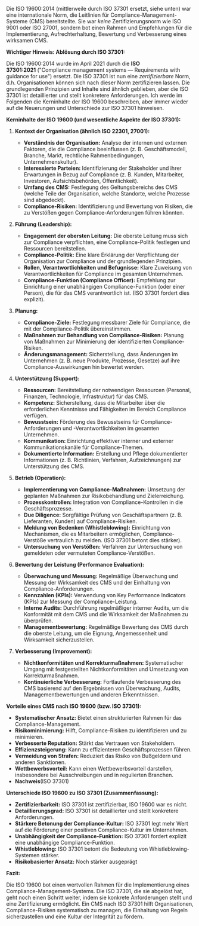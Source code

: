 Die ISO 19600:2014 (mittlerweile durch ISO 37301 ersetzt, siehe unten) war eine internationale Norm, die Leitlinien für Compliance-Management-Systeme (CMS) bereitstellte. Sie war _keine_ Zertifizierungsnorm wie ISO 9001 oder ISO 27001, sondern bot einen Rahmen und Empfehlungen für die Implementierung, Aufrechterhaltung, Bewertung und Verbesserung eines wirksamen CMS.

**Wichtiger Hinweis: Ablösung durch ISO 37301:**

Die ISO 19600:2014 wurde im April 2021 durch die **ISO 37301:2021** ("Compliance management systems — Requirements with guidance for use") ersetzt. Die ISO 37301 ist nun eine _zertifizierbare_ Norm, d.h. Organisationen können sich nach dieser Norm zertifizieren lassen. Die grundlegenden Prinzipien und Inhalte sind ähnlich geblieben, aber die ISO 37301 ist detaillierter und stellt konkretere Anforderungen. Ich werde im Folgenden die Kerninhalte der ISO 19600 beschreiben, aber immer wieder auf die Neuerungen und Unterschiede zur ISO 37301 hinweisen.

**Kerninhalte der ISO 19600 (und wesentliche Aspekte der ISO 37301):**

1. **Kontext der Organisation (ähnlich ISO 22301, 27001):**
    
    - **Verständnis der Organisation:** Analyse der internen und externen Faktoren, die die Compliance beeinflussen (z. B. Geschäftsmodell, Branche, Markt, rechtliche Rahmenbedingungen, Unternehmenskultur).
    - **Interessierte Parteien:** Identifizierung der Stakeholder und ihrer Erwartungen in Bezug auf Compliance (z. B. Kunden, Mitarbeiter, Investoren, Aufsichtsbehörden, Öffentlichkeit).
    - **Umfang des CMS:** Festlegung des Geltungsbereichs des CMS (welche Teile der Organisation, welche Standorte, welche Prozesse sind abgedeckt).
    - **Compliance-Risiken:** Identifizierung und Bewertung von Risiken, die zu Verstößen gegen Compliance-Anforderungen führen könnten.
2. **Führung (Leadership):**
    
    - **Engagement der obersten Leitung:** Die oberste Leitung muss sich zur Compliance verpflichten, eine Compliance-Politik festlegen und Ressourcen bereitstellen.
    - **Compliance-Politik:** Eine klare Erklärung der Verpflichtung der Organisation zur Compliance und der grundlegenden Prinzipien.
    - **Rollen, Verantwortlichkeiten und Befugnisse:** Klare Zuweisung von Verantwortlichkeiten für Compliance im gesamten Unternehmen.
    - **Compliance-Funktion (Compliance Officer):** Empfehlung zur Einrichtung einer unabhängigen Compliance-Funktion (oder einer Person), die für das CMS verantwortlich ist. (ISO 37301 fordert dies explizit).
3. **Planung:**
    
    - **Compliance-Ziele:** Festlegung messbarer Ziele für Compliance, die mit der Compliance-Politik übereinstimmen.
    - **Maßnahmen zur Behandlung von Compliance-Risiken:** Planung von Maßnahmen zur Minimierung der identifizierten Compliance-Risiken.
    - **Änderungsmanagement:** Sicherstellung, dass Änderungen im Unternehmen (z. B. neue Produkte, Prozesse, Gesetze) auf ihre Compliance-Auswirkungen hin bewertet werden.
4. **Unterstützung (Support):**
    
    - **Ressourcen:** Bereitstellung der notwendigen Ressourcen (Personal, Finanzen, Technologie, Infrastruktur) für das CMS.
    - **Kompetenz:** Sicherstellung, dass die Mitarbeiter über die erforderlichen Kenntnisse und Fähigkeiten im Bereich Compliance verfügen.
    - **Bewusstsein:** Förderung des Bewusstseins für Compliance-Anforderungen und -Verantwortlichkeiten im gesamten Unternehmen.
    - **Kommunikation:** Einrichtung effektiver interner und externer Kommunikationskanäle für Compliance-Themen.
    - **Dokumentierte Information:** Erstellung und Pflege dokumentierter Informationen (z. B. Richtlinien, Verfahren, Aufzeichnungen) zur Unterstützung des CMS.
5. **Betrieb (Operation):**
    
    - **Implementierung von Compliance-Maßnahmen:** Umsetzung der geplanten Maßnahmen zur Risikobehandlung und Zielerreichung.
    - **Prozesskontrollen:** Integration von Compliance-Kontrollen in die Geschäftsprozesse.
    - **Due Diligence:** Sorgfältige Prüfung von Geschäftspartnern (z. B. Lieferanten, Kunden) auf Compliance-Risiken.
    - **Meldung von Bedenken (Whistleblowing):** Einrichtung von Mechanismen, die es Mitarbeitern ermöglichen, Compliance-Verstöße vertraulich zu melden. (ISO 37301 betont dies stärker).
    - **Untersuchung von Verstößen:** Verfahren zur Untersuchung von gemeldeten oder vermuteten Compliance-Verstößen.
6. **Bewertung der Leistung (Performance Evaluation):**
    
    - **Überwachung und Messung:** Regelmäßige Überwachung und Messung der Wirksamkeit des CMS und der Einhaltung von Compliance-Anforderungen.
    - **Kennzahlen (KPIs):** Verwendung von Key Performance Indicators (KPIs) zur Messung der Compliance-Leistung.
    - **Interne Audits:** Durchführung regelmäßiger interner Audits, um die Konformität mit dem CMS und die Wirksamkeit der Maßnahmen zu überprüfen.
    - **Managementbewertung:** Regelmäßige Bewertung des CMS durch die oberste Leitung, um die Eignung, Angemessenheit und Wirksamkeit sicherzustellen.
7. **Verbesserung (Improvement):**
    
    - **Nichtkonformitäten und Korrekturmaßnahmen:** Systematischer Umgang mit festgestellten Nichtkonformitäten und Umsetzung von Korrekturmaßnahmen.
    - **Kontinuierliche Verbesserung:** Fortlaufende Verbesserung des CMS basierend auf den Ergebnissen von Überwachung, Audits, Managementbewertungen und anderen Erkenntnissen.

**Vorteile eines CMS nach ISO 19600 (bzw. ISO 37301):**

- **Systematischer Ansatz:** Bietet einen strukturierten Rahmen für das Compliance-Management.
- **Risikominimierung:** Hilft, Compliance-Risiken zu identifizieren und zu minimieren.
- **Verbesserte Reputation:** Stärkt das Vertrauen von Stakeholdern.
- **Effizienzsteigerung:** Kann zu effizienteren Geschäftsprozessen führen.
- **Vermeidung von Strafen:** Reduziert das Risiko von Bußgeldern und anderen Sanktionen.
- **Wettbewerbsvorteil:** Kann einen Wettbewerbsvorteil darstellen, insbesondere bei Ausschreibungen und in regulierten Branchen.
- **Nachweis**(ISO 37301)

**Unterschiede ISO 19600 zu ISO 37301 (Zusammenfassung):**

- **Zertifizierbarkeit:** ISO 37301 ist zertifizierbar, ISO 19600 war es nicht.
- **Detaillierungsgrad:** ISO 37301 ist detaillierter und stellt konkretere Anforderungen.
- **Stärkere Betonung der Compliance-Kultur:** ISO 37301 legt mehr Wert auf die Förderung einer positiven Compliance-Kultur im Unternehmen.
- **Unabhängigkeit der Compliance-Funktion:** ISO 37301 fordert explizit eine unabhängige Compliance-Funktion.
- **Whistleblowing:** ISO 37301 betont die Bedeutung von Whistleblowing-Systemen stärker.
- **Risikobasierter Ansatz:** Noch stärker ausgeprägt

**Fazit:**

Die ISO 19600 bot einen wertvollen Rahmen für die Implementierung eines Compliance-Management-Systems. Die ISO 37301, die sie abgelöst hat, geht noch einen Schritt weiter, indem sie konkrete Anforderungen stellt und eine Zertifizierung ermöglicht. Ein CMS nach ISO 37301 hilft Organisationen, Compliance-Risiken systematisch zu managen, die Einhaltung von Regeln sicherzustellen und eine Kultur der Integrität zu fördern.